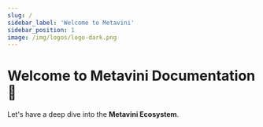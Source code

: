 ```yaml
---
slug: /
sidebar_label: 'Welcome to Metavini'
sidebar_position: 1
image: /img/logos/logo-dark.png
---
```


# Welcome to Metavini Documentation 🍷

Let's have a deep dive into the **Metavini Ecosystem**.


